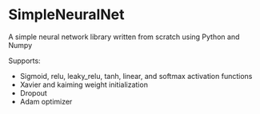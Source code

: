 # SimpleNeuralNet
A simple neural network library written from scratch using Python and Numpy

Supports:
- Sigmoid, relu, leaky_relu, tanh, linear, and softmax activation functions
- Xavier and kaiming weight initialization
- Dropout
- Adam optimizer
